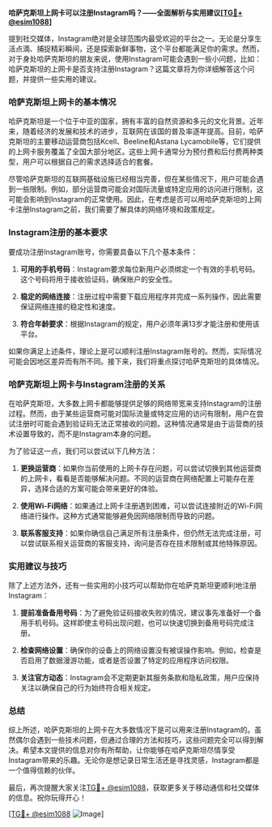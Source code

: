 **哈萨克斯坦上网卡可以注册Instagram吗？——全面解析与实用建议[[TG💪+ @esim1088](https://t.me/s/esim1088)]**

提到社交媒体，Instagram绝对是全球范围内最受欢迎的平台之一。无论是分享生活点滴、捕捉精彩瞬间，还是探索新鲜事物，这个平台都能满足你的需求。然而，对于身处哈萨克斯坦的朋友来说，使用Instagram可能会遇到一些小问题，比如：哈萨克斯坦的上网卡是否支持注册Instagram？这篇文章将为你详细解答这个问题，并提供一些实用的建议。

### 哈萨克斯坦上网卡的基本情况

哈萨克斯坦是一个位于中亚的国家，拥有丰富的自然资源和多元的文化背景。近年来，随着经济的发展和技术的进步，互联网在该国的普及率逐年提高。目前，哈萨克斯坦的主要移动运营商包括Kcell、Beeline和Astana Lycamobile等，它们提供的上网卡服务覆盖了全国大部分地区。这些上网卡通常分为预付费和后付费两种类型，用户可以根据自己的需求选择适合的套餐。

尽管哈萨克斯坦的互联网基础设施已经相当完善，但在某些情况下，用户可能会遇到一些限制。例如，部分运营商可能会对国际流量或特定应用的访问进行限制，这可能会影响到Instagram的正常使用。因此，在考虑是否可以用哈萨克斯坦的上网卡注册Instagram之前，我们需要了解具体的网络环境和政策规定。

### Instagram注册的基本要求

要成功注册Instagram账号，你需要具备以下几个基本条件：

1. **可用的手机号码**：Instagram要求每位新用户必须绑定一个有效的手机号码。这个号码将用于接收验证码，确保账户的安全性。
   
2. **稳定的网络连接**：注册过程中需要下载应用程序并完成一系列操作，因此需要保证网络连接的稳定性和速度。

3. **符合年龄要求**：根据Instagram的规定，用户必须年满13岁才能注册和使用该平台。

如果你满足上述条件，理论上是可以顺利注册Instagram账号的。然而，实际情况可能会因地区差异而有所不同。接下来，我们将重点探讨哈萨克斯坦的具体情况。

### 哈萨克斯坦上网卡与Instagram注册的关系

在哈萨克斯坦，大多数上网卡都能够提供足够的网络带宽来支持Instagram的注册过程。然而，由于某些运营商可能对国际流量或特定应用的访问有限制，用户在尝试注册时可能会遇到验证码无法正常接收的问题。这种情况通常是由于运营商的技术设置导致的，而不是Instagram本身的问题。

为了验证这一点，我们可以尝试以下几种方法：

1. **更换运营商**：如果你当前使用的上网卡存在问题，可以尝试切换到其他运营商的上网卡，看看是否能够解决问题。不同的运营商在网络配置上可能存在差异，选择合适的方案可能会带来更好的体验。

2. **使用Wi-Fi网络**：如果通过上网卡注册遇到困难，可以尝试连接附近的Wi-Fi网络进行操作。这种方式通常能够避免因网络限制而导致的问题。

3. **联系客服支持**：如果你确信自己满足所有注册条件，但仍然无法完成注册，可以尝试联系相关运营商的客服支持，询问是否存在技术限制或其他特殊原因。

### 实用建议与技巧

除了上述方法外，还有一些实用的小技巧可以帮助你在哈萨克斯坦更顺利地注册Instagram：

1. **提前准备备用号码**：为了避免验证码接收失败的情况，建议事先准备好一个备用手机号码。这样即使主号码出现问题，也可以快速切换到备用号码完成注册。

2. **检查网络设置**：确保你的设备上的网络设置没有被误操作影响。例如，检查是否启用了数据漫游功能，或者是否设置了特定的应用程序访问权限。

3. **关注官方动态**：Instagram会不定期更新其服务条款和隐私政策，用户应保持关注以确保自己的行为始终符合相关规定。

### 总结

综上所述，哈萨克斯坦的上网卡在大多数情况下是可以用来注册Instagram的。虽然偶尔会遇到一些技术问题，但通过合理的方法和技巧，这些问题完全可以得到解决。希望本文提供的信息对你有所帮助，让你能够在哈萨克斯坦尽情享受Instagram带来的乐趣。无论你是想记录日常生活还是寻找灵感，Instagram都是一个值得信赖的伙伴。

最后，再次提醒大家关注[TG💪+ @esim1088](https://t.me/s/esim1088)，获取更多关于移动通信和社交媒体的信息。祝你玩得开心！

[[TG💪+ @esim1088](https://t.me/s/esim1088) ![Image](https://i.postimg.cc/4NQfJmqS/Snipaste-2025-05-13-00-14-12.png)]